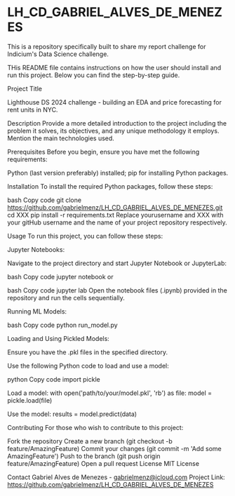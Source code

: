 # LH_CD_GABRIEL_ALVES_DE_MENEZES
This is a repository specifically built to share my report challenge for Indicium's Data Science challenge.

THis README file contains instructions on how the user should install and run this project. Below you can find the step-by-step guide.

Project Title

Lighthouse DS 2024 challenge - building an EDA and price forecasting for rent units in NYC.

Description
Provide a more detailed introduction to the project including the problem it solves, its objectives, and any unique methodology it employs. Mention the main technologies used.

Prerequisites
Before you begin, ensure you have met the following requirements:

Python (last version preferably) installed;
pip for installing Python packages.

Installation
To install the required Python packages, follow these steps:

bash
Copy code
git clone https://github.com/gabrielmenz/LH_CD_GABRIEL_ALVES_DE_MENEZES.git
cd  XXX
pip install -r requirements.txt
Replace yourusername and XXX with your gitHub username and the name of your project repository respectively.

Usage
To run this project, you can follow these steps:

Jupyter Notebooks:

Navigate to the project directory and start Jupyter Notebook or JupyterLab:

bash
Copy code
jupyter notebook
or

bash
Copy code
jupyter lab
Open the notebook files (.ipynb) provided in the repository and run the cells sequentially.

Running ML Models:

bash
Copy code
python run_model.py

Loading and Using Pickled Models:

Ensure you have the .pkl files in the specified directory.

Use the following Python code to load and use a model:

python
Copy code
import pickle

Load a model:
with open('path/to/your/model.pkl', 'rb') as file:
    model = pickle.load(file)

Use the model:
results = model.predict(data)


Contributing
For those who wish to contribute to this project:

Fork the repository
Create a new branch (git checkout -b feature/AmazingFeature)
Commit your changes (git commit -m 'Add some AmazingFeature')
Push to the branch (git push origin feature/AmazingFeature)
Open a pull request
License
MIT License

Contact
Gabriel Alves de Menezes - gabrielmenz@icloud.com
Project Link: https://github.com/gabrielmenz/LH_CD_GABRIEL_ALVES_DE_MENEZES

